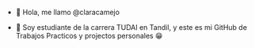 - 👋 Hola, me llamo @claracamejo

- 🌱 Soy estudiante de la carrera TUDAI en Tandil, y este es mi GitHub de Trabajos Practicos y projectos personales 😁
<!---- 💞️ I’m looking to collaborate on ...--->

<!---
claracamejo/claracamejo is a ✨ special ✨ repository because its `README.md` (this file) appears on your GitHub profile.
You can click the Preview link to take a look at your changes.
--->
